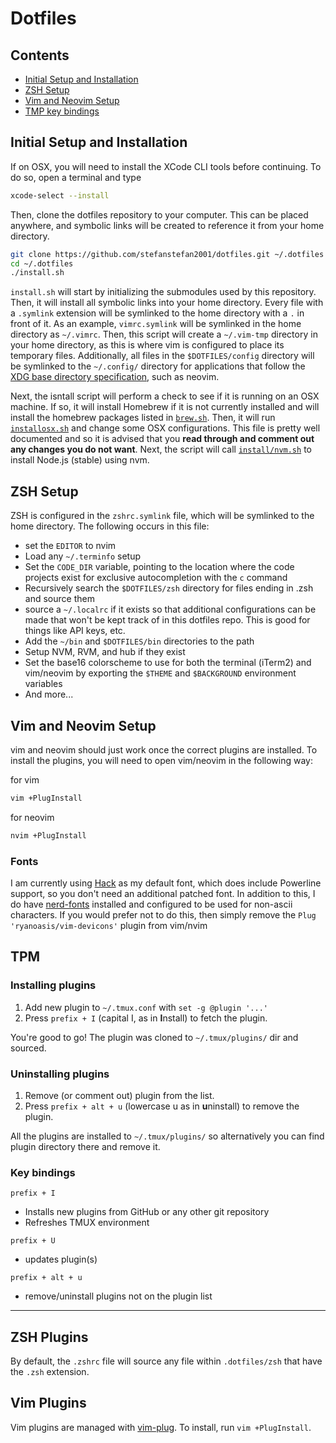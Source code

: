 # Dotfiles

## Contents

+ [Initial Setup and Installation](#initial-setup-and-installation)
+ [ZSH Setup](#zsh-setup)
+ [Vim and Neovim Setup](#vim-and-neovim-setup)
+ [TMP key bindings](#tpm)


## Initial Setup and Installation

If on OSX, you will need to install the XCode CLI tools before continuing. To do so, open a terminal and type

```bash
xcode-select --install
```

Then, clone the dotfiles repository to your computer. This can be placed anywhere, and symbolic links will be created to reference it from your home directory.

```bash
git clone https://github.com/stefanstefan2001/dotfiles.git ~/.dotfiles
cd ~/.dotfiles
./install.sh
```

`install.sh` will start by initializing the submodules used by this repository. Then, it will install all symbolic links into your home directory. Every file with a `.symlink` extension will be symlinked to the home directory with a `.` in front of it. As an example, `vimrc.symlink` will be symlinked in the home directory as `~/.vimrc`. Then, this script will create a `~/.vim-tmp` directory in your home directory, as this is where vim is configured to place its temporary files. Additionally, all files in the `$DOTFILES/config` directory will be symlinked to the `~/.config/` directory for applications that follow the [XDG base directory specification](http://standards.freedesktop.org/basedir-spec/basedir-spec-latest.html), such as neovim.

Next, the isntall script will perform a check to see if it is running on an OSX machine. If so, it will install Homebrew if it is not currently installed and will install the homebrew packages listed in [`brew.sh`](install/brew.sh). Then, it will run [`installosx.sh`](installosx.sh) and change some OSX configurations. This file is pretty well documented and so it is advised that you __read through and comment out any changes you do not want__. Next, the script will call [`install/nvm.sh`](install/nvm.sh) to install Node.js (stable) using nvm.

## ZSH Setup

ZSH is configured in the `zshrc.symlink` file, which will be symlinked to the home directory. The following occurs in this file:

* set the `EDITOR` to nvim
* Load any `~/.terminfo` setup
* Set the `CODE_DIR` variable, pointing to the location where the code projects exist for exclusive autocompletion with the `c` command
* Recursively search the `$DOTFILES/zsh` directory for files ending in .zsh and source them
* source a `~/.localrc` if it exists so that additional configurations can be made that won't be kept track of in this dotfiles repo. This is good for things like API keys, etc.
* Add the `~/bin` and `$DOTFILES/bin` directories to the path
* Setup NVM, RVM, and hub if they exist
* Set the base16 colorscheme to use for both the terminal (iTerm2) and vim/neovim by exporting the `$THEME` and `$BACKGROUND` environment variables
* And more...
 

## Vim and Neovim Setup

vim and neovim should just work once the correct plugins are installed. To install the plugins, you will need to open vim/neovim in the following way:

for vim
```bash
vim +PlugInstall
```

for neovim
```bash
nvim +PlugInstall
```

### Fonts

I am currently using [Hack](http://sourcefoundry.org/hack/) as my default font, which does include Powerline support, so you don't need an additional patched font. In addition to this, I do have [nerd-fonts](https://github.com/ryanoasis/nerd-fonts) installed and configured to be used for non-ascii characters. If you would prefer not to do this, then simply remove the `Plug 'ryanoasis/vim-devicons'` plugin from vim/nvim


## TPM


### Installing plugins

1. Add new plugin to `~/.tmux.conf` with `set -g @plugin '...'`
2. Press `prefix + I` (capital I, as in **I**nstall) to fetch the plugin.

You're good to go! The plugin was cloned to `~/.tmux/plugins/` dir and sourced.

### Uninstalling plugins

1. Remove (or comment out) plugin from the list.
2. Press `prefix + alt + u` (lowercase u as in **u**ninstall) to remove the plugin.

All the plugins are installed to `~/.tmux/plugins/` so alternatively you can
find plugin directory there and remove it.

### Key bindings

`prefix + I`
- Installs new plugins from GitHub or any other git repository
- Refreshes TMUX environment

`prefix + U`
- updates plugin(s)

`prefix + alt + u`
- remove/uninstall plugins not on the plugin list

-----


## ZSH Plugins

By default, the `.zshrc` file will source any file within `.dotfiles/zsh` that have the `.zsh` extension.

## Vim Plugins

Vim plugins are managed with [vim-plug](https://github.com/junegunn/vim-plug). To install, run `vim +PlugInstall`.
